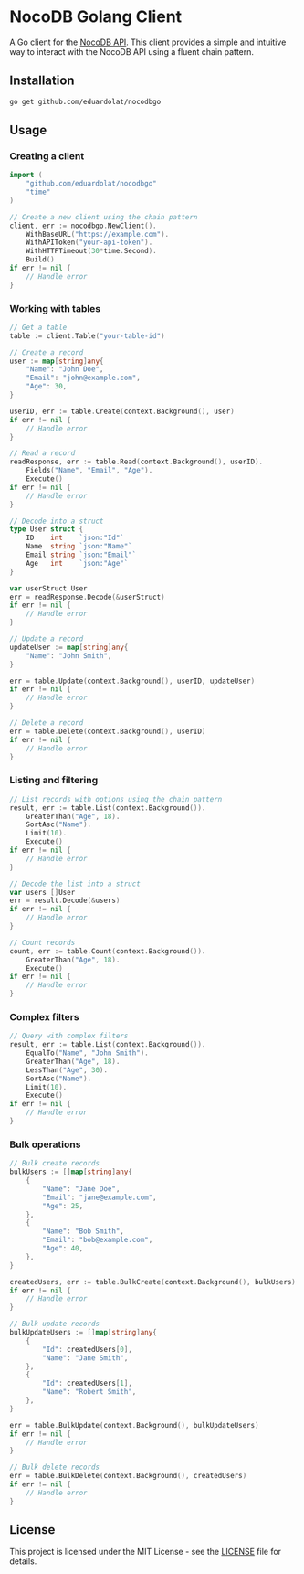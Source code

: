 # NocoDB Golang Client

A Go client for the [NocoDB API](https://nocodb.com/). This client provides a
simple and intuitive way to interact with the NocoDB API using a fluent chain
pattern.

## Installation

```bash
go get github.com/eduardolat/nocodbgo
```

## Usage

### Creating a client

```go
import (
    "github.com/eduardolat/nocodbgo"
    "time"
)

// Create a new client using the chain pattern
client, err := nocodbgo.NewClient().
    WithBaseURL("https://example.com").
    WithAPIToken("your-api-token").
    WithHTTPTimeout(30*time.Second).
    Build()
if err != nil {
    // Handle error
}
```

### Working with tables

```go
// Get a table
table := client.Table("your-table-id")

// Create a record
user := map[string]any{
    "Name": "John Doe",
    "Email": "john@example.com",
    "Age": 30,
}

userID, err := table.Create(context.Background(), user)
if err != nil {
    // Handle error
}

// Read a record
readResponse, err := table.Read(context.Background(), userID).
    Fields("Name", "Email", "Age").
    Execute()
if err != nil {
    // Handle error
}

// Decode into a struct
type User struct {
    ID    int    `json:"Id"`
    Name  string `json:"Name"`
    Email string `json:"Email"`
    Age   int    `json:"Age"`
}

var userStruct User
err = readResponse.Decode(&userStruct)
if err != nil {
    // Handle error
}

// Update a record
updateUser := map[string]any{
    "Name": "John Smith",
}

err = table.Update(context.Background(), userID, updateUser)
if err != nil {
    // Handle error
}

// Delete a record
err = table.Delete(context.Background(), userID)
if err != nil {
    // Handle error
}
```

### Listing and filtering

```go
// List records with options using the chain pattern
result, err := table.List(context.Background()).
    GreaterThan("Age", 18).
    SortAsc("Name").
    Limit(10).
    Execute()
if err != nil {
    // Handle error
}

// Decode the list into a struct
var users []User
err = result.Decode(&users)
if err != nil {
    // Handle error
}

// Count records
count, err := table.Count(context.Background()).
    GreaterThan("Age", 18).
    Execute()
if err != nil {
    // Handle error
}
```

### Complex filters

```go
// Query with complex filters
result, err := table.List(context.Background()).
    EqualTo("Name", "John Smith").
    GreaterThan("Age", 18).
    LessThan("Age", 30).
    SortAsc("Name").
    Limit(10).
    Execute()
if err != nil {
    // Handle error
}
```

### Bulk operations

```go
// Bulk create records
bulkUsers := []map[string]any{
    {
        "Name": "Jane Doe",
        "Email": "jane@example.com",
        "Age": 25,
    },
    {
        "Name": "Bob Smith",
        "Email": "bob@example.com",
        "Age": 40,
    },
}

createdUsers, err := table.BulkCreate(context.Background(), bulkUsers)
if err != nil {
    // Handle error
}

// Bulk update records
bulkUpdateUsers := []map[string]any{
    {
        "Id": createdUsers[0],
        "Name": "Jane Smith",
    },
    {
        "Id": createdUsers[1],
        "Name": "Robert Smith",
    },
}

err = table.BulkUpdate(context.Background(), bulkUpdateUsers)
if err != nil {
    // Handle error
}

// Bulk delete records
err = table.BulkDelete(context.Background(), createdUsers)
if err != nil {
    // Handle error
}
```

## License

This project is licensed under the MIT License - see the [LICENSE](LICENSE) file
for details.
